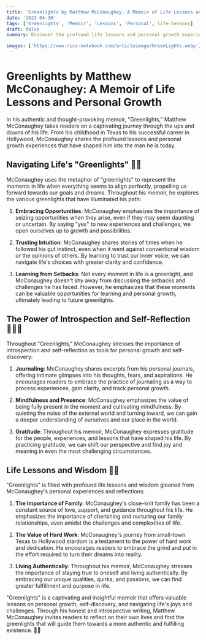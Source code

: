```yaml
---
title: 'Greenlights by Matthew McConaughey: A Memoir of Life Lessons and Personal Growth'
date: '2023-04-30'
tags: ['Greenlights', 'Memoir', 'Lessons', 'Personal', life-lessons]
draft: false
summary: Discover the profound life lessons and personal growth experiences shared by Matthew McConaughey in his captivating memoir, "Greenlights." This intimate and introspective book offers valuable insights on navigating the joys and challenges of life.

images: ['https://www.rics-notebook.com/articleimage/GreenLights.webp']
---
```


# Greenlights by Matthew McConaughey: A Memoir of Life Lessons and Personal Growth

In his authentic and thought-provoking memoir, "Greenlights," Matthew McConaughey takes readers on a captivating journey through the ups and downs of his life. From his childhood in Texas to his successful career in Hollywood, McConaughey shares the profound lessons and personal growth experiences that have shaped him into the man he is today.

## Navigating Life's "Greenlights" 🚦💡

McConaughey uses the metaphor of "greenlights" to represent the moments in life when everything seems to align perfectly, propelling us forward towards our goals and dreams. Throughout his memoir, he explores the various greenlights that have illuminated his path:

1. **Embracing Opportunities**: McConaughey emphasizes the importance of seizing opportunities when they arise, even if they may seem daunting or uncertain. By saying "yes" to new experiences and challenges, we open ourselves up to growth and possibilities.

2. **Trusting Intuition**: McConaughey shares stories of times when he followed his gut instinct, even when it went against conventional wisdom or the opinions of others. By learning to trust our inner voice, we can navigate life's choices with greater clarity and confidence.

3. **Learning from Setbacks**: Not every moment in life is a greenlight, and McConaughey doesn't shy away from discussing the setbacks and challenges he has faced. However, he emphasizes that these moments can be valuable opportunities for learning and personal growth, ultimately leading to future greenlights.

## The Power of Introspection and Self-Reflection 🧘‍♂️📔

Throughout "Greenlights," McConaughey stresses the importance of introspection and self-reflection as tools for personal growth and self-discovery:

1. **Journaling**: McConaughey shares excerpts from his personal journals, offering intimate glimpses into his thoughts, fears, and aspirations. He encourages readers to embrace the practice of journaling as a way to process experiences, gain clarity, and track personal growth.

2. **Mindfulness and Presence**: McConaughey emphasizes the value of being fully present in the moment and cultivating mindfulness. By quieting the noise of the external world and turning inward, we can gain a deeper understanding of ourselves and our place in the world.

3. **Gratitude**: Throughout his memoir, McConaughey expresses gratitude for the people, experiences, and lessons that have shaped his life. By practicing gratitude, we can shift our perspective and find joy and meaning in even the most challenging circumstances.

## Life Lessons and Wisdom 🧠🌟

"Greenlights" is filled with profound life lessons and wisdom gleaned from McConaughey's personal experiences and reflections:

1. **The Importance of Family**: McConaughey's close-knit family has been a constant source of love, support, and guidance throughout his life. He emphasizes the importance of cherishing and nurturing our family relationships, even amidst the challenges and complexities of life.

2. **The Value of Hard Work**: McConaughey's journey from small-town Texas to Hollywood stardom is a testament to the power of hard work and dedication. He encourages readers to embrace the grind and put in the effort required to turn their dreams into reality.

3. **Living Authentically**: Throughout his memoir, McConaughey stresses the importance of staying true to oneself and living authentically. By embracing our unique qualities, quirks, and passions, we can find greater fulfillment and purpose in life.

"Greenlights" is a captivating and insightful memoir that offers valuable lessons on personal growth, self-discovery, and navigating life's joys and challenges. Through his honest and introspective writing, Matthew McConaughey invites readers to reflect on their own lives and find the greenlights that will guide them towards a more authentic and fulfilling existence. 🌟💫
